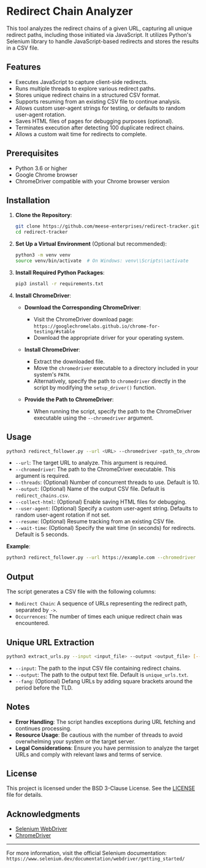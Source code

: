 # Redirect Chain Analyzer

This tool analyzes the redirect chains of a given URL, capturing all unique redirect paths, including those initiated via JavaScript. It utilizes Python's Selenium library to handle JavaScript-based redirects and stores the results in a CSV file.

## Features

- Executes JavaScript to capture client-side redirects.
- Runs multiple threads to explore various redirect paths.
- Stores unique redirect chains in a structured CSV format.
- Supports resuming from an existing CSV file to continue analysis.
- Allows custom user-agent strings for testing, or defaults to random user-agent rotation.
- Saves HTML files of pages for debugging purposes (optional).
- Terminates execution after detecting 100 duplicate redirect chains.
- Allows a custom wait time for redirects to complete.

## Prerequisites

- Python 3.6 or higher
- Google Chrome browser
- ChromeDriver compatible with your Chrome browser version

## Installation

1. **Clone the Repository**:

   ```sh
   git clone https://github.com/meese-enterprises/redirect-tracker.git
   cd redirect-tracker
   ```

2. **Set Up a Virtual Environment** (Optional but recommended):

   ```sh
   python3 -m venv venv
   source venv/bin/activate  # On Windows: venv\\Scripts\\activate
   ```

3. **Install Required Python Packages**:

   ```sh
   pip3 install -r requirements.txt
   ```

4. **Install ChromeDriver**:

   - **Download the Corresponding ChromeDriver**:

     - Visit the ChromeDriver download page:
       `https://googlechromelabs.github.io/chrome-for-testing/#stable`
     - Download the appropriate driver for your operating system.

   - **Install ChromeDriver**:

     - Extract the downloaded file.
     - Move the `chromedriver` executable to a directory included in your system's `PATH`.
     - Alternatively, specify the path to `chromedriver` directly in the script by modifying the `setup_driver()` function.

   - **Provide the Path to ChromeDriver**:
     - When running the script, specify the path to the ChromeDriver executable using the `--chromedriver` argument.

## Usage

```sh
python3 redirect_follower.py --url <URL> --chromedriver <path_to_chromedriver> [--threads <number_of_threads>] [--output <output_file>]
```

- `--url`: The target URL to analyze. This argument is required.
- `--chromedriver`: The path to the ChromeDriver executable. This argument is required.
- `--threads`: (Optional) Number of concurrent threads to use. Default is 10.
- `--output`: (Optional) Name of the output CSV file. Default is `redirect_chains.csv`.
- `--collect-html`: (Optional) Enable saving HTML files for debugging.
- `--user-agent`: (Optional) Specify a custom user-agent string. Defaults to random user-agent rotation if not set.
- `--resume`: (Optional) Resume tracking from an existing CSV file.
- `--wait-time`: (Optional) Specify the wait time (in seconds) for redirects. Default is 5 seconds.

**Example**:

```sh
python3 redirect_follower.py --url https://example.com --chromedriver ./chromedriver-linux64/chromedriver --threads 10 --output results.csv --collect-html --user-agent "Custom User Agent String" --resume --wait-time 15
```

## Output

The script generates a CSV file with the following columns:

- `Redirect Chain`: A sequence of URLs representing the redirect path, separated by ` -> `.
- `Occurrences`: The number of times each unique redirect chain was encountered.

## Unique URL Extraction

```sh
python3 extract_urls.py --input <input_file> --output <output_file> [--fang]
```

- `--input`: The path to the input CSV file containing redirect chains.
- `--output`: The path to the output text file. Default is `unique_urls.txt`.
- `--fang`: (Optional) Defang URLs by adding square brackets around the period before the TLD.

## Notes

- **Error Handling**: The script handles exceptions during URL fetching and continues processing.
- **Resource Usage**: Be cautious with the number of threads to avoid overwhelming your system or the target server.
- **Legal Considerations**: Ensure you have permission to analyze the target URLs and comply with relevant laws and terms of service.

## License

This project is licensed under the BSD 3-Clause License. See the [LICENSE](LICENSE) file for details.

## Acknowledgments

- [Selenium WebDriver](https://www.selenium.dev/documentation/webdriver/getting_started/)
- [ChromeDriver](https://sites.google.com/chromium.org/driver/)

---

For more information, visit the official Selenium documentation:
`https://www.selenium.dev/documentation/webdriver/getting_started/`
